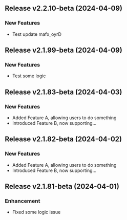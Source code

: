## Release v2.2.10-beta (2024-04-09)

### New Features

- Test update mafx_oyrD

## Release v2.1.99-beta (2024-04-09)

### New Features

- Test some logic

## Release v2.1.83-beta (2024-04-03)

### New Features

- Added Feature A, allowing users to do something
- Introduced Feature B, now supporting...

## Release v2.1.82-beta (2024-04-02)

### New Features

- Added Feature A, allowing users to do something
- Introduced Feature B, now supporting...

## Release v2.1.81-beta (2024-04-01)

### Enhancement

- Fixed some logic issue
